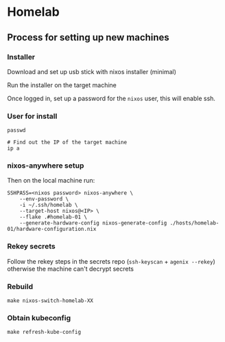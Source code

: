# Homelab

## Process for setting up new machines

### Installer 

Download and set up usb stick with nixos installer (minimal)

Run the installer on the target machine

Once logged in, set up a password for the `nixos` user, this will enable ssh.

### User for install

```shell
passwd

# Find out the IP of the target machine
ip a 
```

### nixos-anywhere setup

Then on the local machine run:

```shell
SSHPASS=<nixos password> nixos-anywhere \
    --env-password \
    -i ~/.ssh/homelab \
    --target-host nixos@<IP> \
    --flake .#homelab-01 \
    --generate-hardware-config nixos-generate-config ./hosts/homelab-01/hardware-configuration.nix
```

### Rekey secrets

Follow the rekey steps in the secrets repo (`ssh-keyscan` + `agenix --rekey`) otherwise the machine can't decrypt secrets

### Rebuild

```shell
make nixos-switch-homelab-XX
```

### Obtain kubeconfig

```shell
make refresh-kube-config
```


